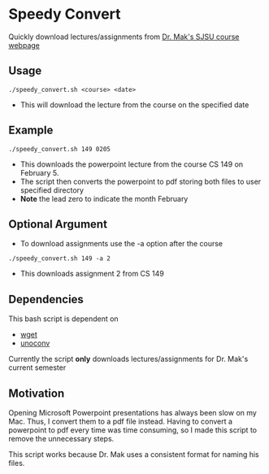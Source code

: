 # Speedy Convert

Quickly download lectures/assignments from [Dr. Mak's SJSU course webpage](http://www.cs.sjsu.edu/~mak/)


## Usage
```
./speedy_convert.sh <course> <date>
```

* This will download the lecture from the course on the specified date 

## Example
```
./speedy_convert.sh 149 0205
```

* This downloads the powerpoint lecture from the course CS 149 on February 5.
* The script then converts the powerpoint to pdf storing both files to user specified directory
* __Note__ the lead zero to indicate the month February 

## Optional Argument
* To download assignments use the -a option after the course
```
./speedy_convert.sh 149 -a 2
```
* This downloads assignment 2 from CS 149 

## Dependencies  
This bash script is dependent on
* [wget](https://www.gnu.org/software/wget/)
* [unoconv](https://github.com/dagwieers/unoconv)

Currently the script __only__ downloads lectures/assignments for Dr. Mak's current semester

## Motivation
Opening Microsoft Powerpoint presentations has always been slow on my Mac. Thus, I convert them to a pdf file instead. Having to convert a powerpoint to pdf every time was time consuming, so I made this script to remove the unnecessary steps.

This script works because Dr. Mak uses a consistent format for naming his files.
